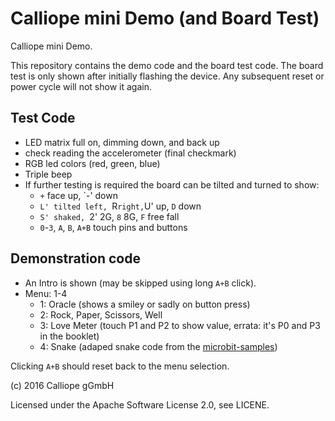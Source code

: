 # Calliope mini Demo (and Board Test)

Calliope mini Demo.

This repository contains the demo code and the board test code. The board test is only shown after initially 
flashing the device. Any subsequent reset or power cycle will not show it again.

## Test Code

- LED matrix full on, dimming down, and back up
- check reading the accelerometer (final checkmark)
- RGB led colors (red, green, blue)
- Triple beep
- If further testing is required the board can be tilted and turned to show:
    - `+` face up, `-' down
    - `L' tilted left, `R` right, `U' up, `D` down
    - `S' shaked, `2' 2G, `8` 8G, `F` free fall
    - `0`-`3`, `A`, `B`, `A+B` touch pins and buttons
    
## Demonstration code

- An Intro is shown (may be skipped using long `A+B` click).
- Menu: 1-4
     - 1: Oracle (shows a smiley or sadly on button press)
     - 2: Rock, Paper, Scissors, Well
     - 3: Love Meter (touch P1 and P2 to show value, errata: it's P0 and P3 in the booklet)
     - 4: Snake (adaped snake code from the [microbit-samples](https://github.com/lancaster-university/microbit-samples/))

Clicking `A+B` should reset back to the menu selection.     

(c) 2016 Calliope gGmbH

Licensed under the Apache Software License 2.0, see LICENE.

